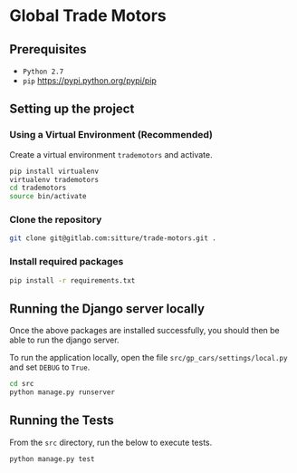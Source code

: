 # Global Trade Motors #

## Prerequisites ##

+ `Python 2.7`
+ `pip` https://pypi.python.org/pypi/pip 

## Setting up the project ##

### Using a Virtual Environment (Recommended) ###

Create a virtual environment `trademotors` and activate.

```bash
pip install virtualenv
virtualenv trademotors
cd trademotors
source bin/activate
```

### Clone the repository

```bash
git clone git@gitlab.com:sitture/trade-motors.git .
```

### Install required packages ###

```bash
pip install -r requirements.txt
```

## Running the Django server locally ##

Once the above packages are installed successfully, you should then be able to run the django server.

To run the application locally, open the file `src/gp_cars/settings/local.py` and set `DEBUG` to `True`.

```bash
cd src
python manage.py runserver
```

## Running the Tests ##

From the `src` directory, run the below to execute tests.

```bash
python manage.py test
```